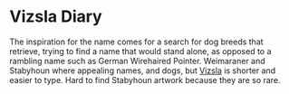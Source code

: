 # Vizsla Diary

The inspiration for the name comes for a search for dog breeds that retrieve,
trying to find a name that would stand alone, as opposed to a rambling name such
as German Wirehaired Pointer. Weimaraner and Stabyhoun where appealing names,
and dogs, but [Vizsla](http://dogtime.com/dog-breeds/vizsla) is shorter and
easier to type. Hard to find Stabyhoun artwork because they are so rare.
